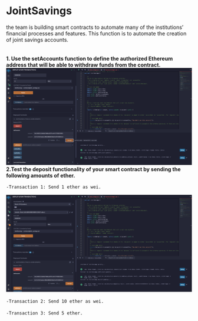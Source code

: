 # JointSavings
the team is building smart contracts to automate many of the institutions’ financial processes and features. This function is to automate the creation of joint savings accounts.
</br></br></br>
**1. Use the setAccounts function to define the authorized Ethereum address that will be able to withdraw funds from the contract.**
![alt text](https://github.com/wf880180/JointSavings/blob/main/Execution_Results/SetAccount.png)
**2.Test the deposit functionality of your smart contract by sending the following amounts of ether.**

	-Transaction 1: Send 1 ether as wei.
![alt text](https://github.com/wf880180/JointSavings/blob/main/Execution_Results/1ETH_wei.png)

	-Transaction 2: Send 10 ether as wei.

	-Transaction 3: Send 5 ether.
